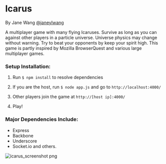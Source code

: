 Icarus
========

By Jane Wang [@janeylwang](https://twitter.com/JaneyLWang)

A multiplayer game with many flying Icaruses. Survive as long as you can against other players in a particle universe. Universe physics may change without warning. Try to beat your opponents by keep your spirit high. This game is partly inspired by Mozilla BrowserQuest and various large multiplayer games.

### Setup Installation:

1. Run `$ npm install` to resolve dependencies

2. If you are the host, run `$ node app.js` and go to `http://localhost:4000/`

3. Other players join the game at `http://[host ip]:4000/`

4. Play!

### Major Dependencies Include:
- Express
- Backbone
- Underscore
- Socket.io and others.

![icarus_screenshot png](https://github.com/janewang/icarus/raw/master/public/images/icarus_screenshot.png)
